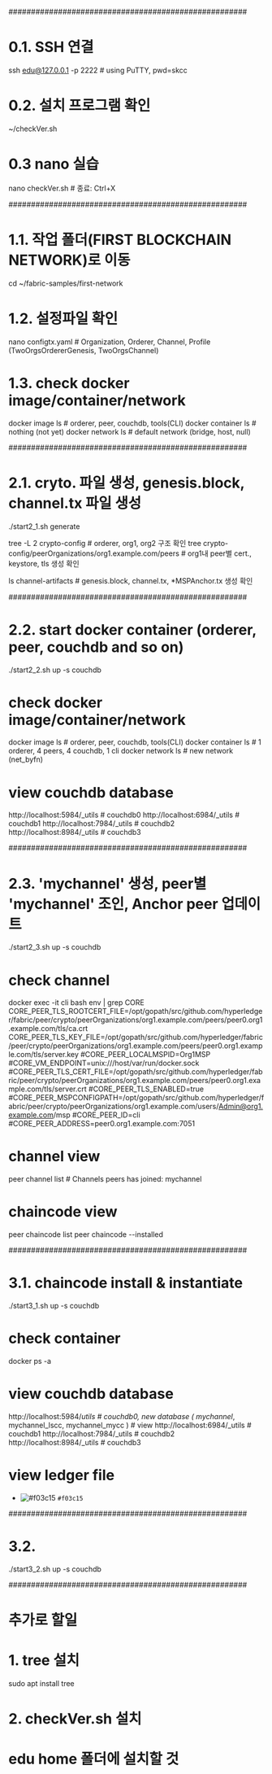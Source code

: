 #####################################################
# 0.1. SSH 연결
ssh edu@127.0.0.1 -p 2222   # using PuTTY, pwd=skcc
 
# 0.2. 설치 프로그램 확인
~/checkVer.sh

# 0.3 nano 실습
nano checkVer.sh   # 종료: Ctrl+X


#####################################################
# 1.1. 작업 폴더(FIRST BLOCKCHAIN NETWORK)로 이동
cd ~/fabric-samples/first-network

# 1.2. 설정파일 확인
nano configtx.yaml   # Organization, Orderer, Channel, Profile (TwoOrgsOrdererGenesis, TwoOrgsChannel)

# 1.3. check docker image/container/network
docker image ls      # orderer, peer, couchdb, tools(CLI)
docker container ls  # nothing (not yet)
docker network ls    # default network (bridge, host, null)


#####################################################
# 2.1. cryto. 파일 생성, genesis.block, channel.tx 파일 생성
./start2_1.sh generate

tree -L 2 crypto-config     # orderer, org1, org2 구조 확인
tree crypto-config/peerOrganizations/org1.example.com/peers  # org1내 peer별 cert., keystore, tls 생성 확인

ls channel-artifacts       # genesis.block, channel.tx, *MSPAnchor.tx 생성 확인


#####################################################
# 2.2. start docker container (orderer, peer, couchdb and so on)
./start2_2.sh up -s couchdb

# check docker image/container/network
docker image ls      # orderer, peer, couchdb, tools(CLI)
docker container ls  # 1 orderer, 4 peers, 4 couchdb, 1 cli
docker network ls    # new network (net_byfn)

# view couchdb database
http://localhost:5984/_utils   # couchdb0
http://localhost:6984/_utils   # couchdb1
http://localhost:7984/_utils   # couchdb2
http://localhost:8984/_utils   # couchdb3

#####################################################
# 2.3. 'mychannel' 생성, peer별 'mychannel' 조인, Anchor peer 업데이트
./start2_3.sh up -s couchdb

# check channel
docker exec -it cli bash
env | grep CORE
CORE_PEER_TLS_ROOTCERT_FILE=/opt/gopath/src/github.com/hyperledger/fabric/peer/crypto/peerOrganizations/org1.example.com/peers/peer0.org1.example.com/tls/ca.crt
CORE_PEER_TLS_KEY_FILE=/opt/gopath/src/github.com/hyperledger/fabric/peer/crypto/peerOrganizations/org1.example.com/peers/peer0.org1.example.com/tls/server.key
#CORE_PEER_LOCALMSPID=Org1MSP
#CORE_VM_ENDPOINT=unix:///host/var/run/docker.sock
#CORE_PEER_TLS_CERT_FILE=/opt/gopath/src/github.com/hyperledger/fabric/peer/crypto/peerOrganizations/org1.example.com/peers/peer0.org1.example.com/tls/server.crt
#CORE_PEER_TLS_ENABLED=true
#CORE_PEER_MSPCONFIGPATH=/opt/gopath/src/github.com/hyperledger/fabric/peer/crypto/peerOrganizations/org1.example.com/users/Admin@org1.example.com/msp
#CORE_PEER_ID=cli
#CORE_PEER_ADDRESS=peer0.org1.example.com:7051

# channel view
peer channel list      # Channels peers has joined: mychannel

# chaincode view
peer chaincode list
peer chaincode --installed


#####################################################
# 3.1. chaincode install & instantiate
./start3_1.sh up -s couchdb

# check container
docker ps -a

# view couchdb database 
http://localhost:5984/_utils   # couchdb0, new database ( mychannel_, mychannel_lscc, mychannel_mycc )
                               # view 
http://localhost:6984/_utils   # couchdb1
http://localhost:7984/_utils   # couchdb2
http://localhost:8984/_utils   # couchdb3

# view ledger file
- ![#f03c15](https://placehold.it/15/f03c15/000000?text=+) `#f03c15`






#####################################################
# 3.2. 
./start3_2.sh up -s couchdb



#####################################################
# 추가로 할일 
# 1. tree 설치
sudo apt install tree 

# 2. checkVer.sh 설치
# edu home 폴더에 설치할 것 
